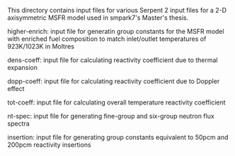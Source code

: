 This directory contains input files for various Serpent 2 input files for a 2-D
axisymmetric MSFR model used in smpark7's Master's thesis.

higher-enrich: input file for generatin group constants for the MSFR model with enriched fuel
composition to match inlet/outlet temperatures of 923K/1023K in Moltres

dens-coeff: input file for calculating reactivity coefficient due to thermal expansion

dopp-coeff: input file for calculating reactivity coefficient due to Doppler effect

tot-coeff: input file for calculating overall temperature reactivity coefficient

nt-spec: input file for generating fine-group and six-group neutron flux spectra

insertion: input file for generating group constants equivalent to 50pcm and 200pcm reactivity
insertions

